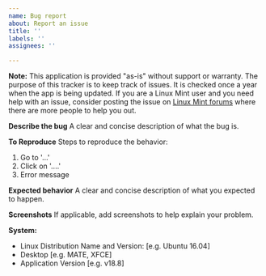 ```yaml
---
name: Bug report
about: Report an issue
title: ''
labels: ''
assignees: ''

---
```


**Note:** This application is provided "as-is" without support or warranty. The purpose of this tracker is to keep track of issues. It is checked once a year when the app is being updated. If you are a Linux Mint user and you need help with an issue, consider posting the issue on [Linux Mint forums](https://forums.linuxmint.com) where there are more people to help you out.

**Describe the bug**
A clear and concise description of what the bug is.

**To Reproduce**
Steps to reproduce the behavior:
1. Go to '...'
2. Click on '....'
3. Error message

**Expected behavior**
A clear and concise description of what you expected to happen.

**Screenshots**
If applicable, add screenshots to help explain your problem.

**System:**
 - Linux Distribution Name and Version: [e.g. Ubuntu 16.04]
 - Desktop [e.g. MATE, XFCE]
 - Application Version [e.g. v18.8]
